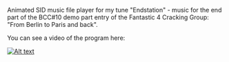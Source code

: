 Animated SID music file player for my tune "Endstation" - music for the end part of the BCC#10 demo part entry of the Fantastic 4 Cracking Group: "From Berlin to Paris and back".  

You can see a video of the program here:

[![Alt text](https://img.youtube.com/vi/Qvsqxakr1Zg/0.jpg)](https://www.youtube.com/watch?v=Qvsqxakr1Zg)
